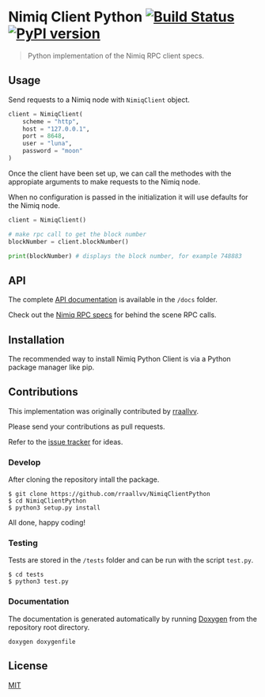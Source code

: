 # Nimiq Client Python [![Build Status](https://travis-ci.org/rraallvv/NimiqClientPython.svg?branch=master)](https://travis-ci.org/rraallvv/NimiqClientPython) [![PyPI version](https://badge.fury.io/py/nimiqclient.svg)](https://badge.fury.io/py/nimiqclient)

> Python implementation of the Nimiq RPC client specs.

## Usage

Send requests to a Nimiq node with `NimiqClient` object.

```python
client = NimiqClient(
    scheme = "http",
    host = "127.0.0.1",
    port = 8648,
    user = "luna",
    password = "moon"
)
```
Once the client have been set up, we can call the methodes with the appropiate arguments to make requests to the Nimiq node.

When no configuration is passed in the initialization it will use defaults for the Nimiq node.

```python
client = NimiqClient()

# make rpc call to get the block number
blockNumber = client.blockNumber()

print(blockNumber) # displays the block number, for example 748883
```

## API

The complete [API documentation](docs) is available in the `/docs` folder.

Check out the [Nimiq RPC specs](https://github.com/nimiq/core-js/wiki/JSON-RPC-API) for behind the scene RPC calls.

## Installation

The recommended way to install Nimiq Python Client is via a Python package manager like pip.

## Contributions

This implementation was originally contributed by [rraallvv](https://github.com/rraallvv/).

Please send your contributions as pull requests.

Refer to the [issue tracker](https://github.com/rraallvv/NimiqClientPython/issues) for ideas.

### Develop

After cloning the repository intall the package.

```
$ git clone https://github.com/rraallvv/NimiqClientPython
$ cd NimiqClientPython
$ python3 setup.py install
```

All done, happy coding!

### Testing

Tests are stored in the `/tests` folder and can be run with the script `test.py`.

```
$ cd tests
$ python3 test.py
```

### Documentation

The documentation is generated automatically by running [Doxygen](https://www.doxygen.nl/download.html#srcbin) from the repository root directory.

```
doxygen doxygenfile
```

## License

[MIT](LICENSE)

